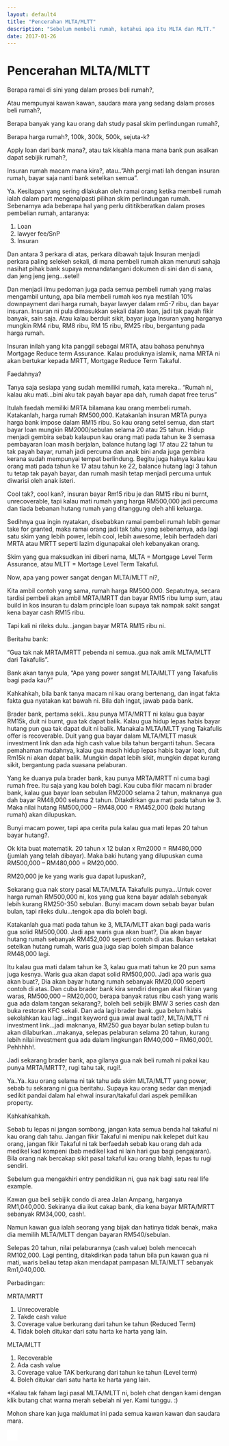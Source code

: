 ```yaml
---
layout: default4
title: "Pencerahan MLTA/MLTT"
description: "Sebelum membeli rumah, ketahui apa itu MLTA dan MLTT."
date: 2017-01-26
---
```


# Pencerahan MLTA/MLTT

Berapa ramai di sini yang dalam proses beli rumah?,

Atau mempunyai kawan kawan, saudara mara yang sedang dalam proses beli rumah?,

Berapa banyak yang kau orang dah study pasal skim perlindungan rumah?,

Berapa harga rumah?, 100k, 300k, 500k, sejuta-k?

Apply loan dari bank mana?, atau tak kisahla mana mana bank pun asalkan dapat sebijik rumah?,

Insuran rumah macam mana kira?, atau..”Ahh pergi mati lah dengan insuran rumah, bayar saja nanti bank setelkan semua”.

Ya. Kesilapan yang sering dilakukan oleh ramai orang ketika membeli rumah ialah dalam part mengenalpasti pilihan skim perlindungan rumah. Sebenarnya ada beberapa hal yang perlu dititikberatkan dalam proses pembelian rumah, antaranya:

1. Loan
2. lawyer fee/SnP
3. Insuran

Dan antara 3 perkara di atas, perkara dibawah tajuk Insuran menjadi perkara paling selekeh sekali, di mana pembeli rumah akan menuruti sahaja nasihat pihak bank supaya menandatangani dokumen di sini dan di sana, dan jeng jeng jeng…setel!

Dan menjadi ilmu pedoman juga pada semua pembeli rumah yang malas mengambil untung, apa bila membeli rumah kos nya mestilah 10% downpayment dari harga rumah, bayar lawyer dalam rm5-7 ribu, dan bayar insuran. Insuran ni pula dimasukkan sekali dalam loan, jadi tak payah fikir banyak, sain saja. Atau kalau berduit sikit, bayar juga Insuran yang harganya mungkin RM4 ribu, RM8 ribu, RM 15 ribu, RM25 ribu, bergantung pada harga rumah.

Insuran inilah yang kita panggil sebagai MRTA, atau bahasa penuhnya Mortgage Reduce term Assurance. Kalau produknya islamik, nama MRTA ni akan bertukar kepada MRTT, Mortgage Reduce Term Takaful.

Faedahnya?

Tanya saja sesiapa yang sudah memiliki rumah, kata mereka..
“Rumah ni, kalau aku mati…bini aku tak payah bayar apa dah, rumah dapat free terus”

Itulah faedah memiliki MRTA bilamana kau orang membeli rumah. Katakanlah, harga rumah RM500,000. Katakanlah insuran MRTA punya harga bank impose dalam RM15 ribu. So kau orang setel semua, dan start bayar loan mungkin RM2000/sebulan selama 20 atau 25 tahun. Hidup menjadi gembira sebab kalaupun kau orang mati pada tahun ke 3 semasa pembayaran loan masih berjalan, balance hutang lagi 17 atau 22 tahun tu tak payah bayar, rumah jadi percuma dan anak bini anda juga gembira kerana sudah mempunyai tempat berlindung. Begitu juga halnya kalau kau orang mati pada tahun ke 17 atau tahun ke 22, balance hutang lagi 3 tahun tu tetap tak payah bayar, dan rumah masih tetap menjadi percuma untuk diwarisi oleh anak isteri.

Cool tak?, cool kan?, insuran bayar Rm15 ribu je dan RM15 ribu ni burnt, unrecoverable, tapi kalau mati rumah yang harga RM500,000 jadi percuma dan tiada bebanan hutang rumah yang ditanggung oleh ahli keluarga.

Sedihnya gua ingin nyatakan, disebabkan ramai pembeli rumah lebih gemar take for granted, maka ramai orang jadi tak tahu yang sebenarnya, ada lagi satu skim yang lebih power, lebih cool, lebih awesome, lebih berfadeh dari MRTA atau MRTT seperti lazim digunapakai oleh kebanyakan orang.

Skim yang gua maksudkan ini diberi nama, MLTA = Mortgage Level Term Assurance, atau MLTT = Mortage Level Term Takaful.

Now, apa yang power sangat dengan MLTA/MLTT ni?,

Kita ambil contoh yang sama, rumah harga RM500,000. Sepatutnya, secara tardisi pembeli akan ambil MRTA/MRTT dan bayar RM15 ribu lump sum, atau build in kos insuran tu dalam principle loan supaya tak nampak sakit sangat kena bayar cash RM15 ribu.

Tapi kali ni rileks dulu…jangan bayar MRTA RM15 ribu ni.

Beritahu bank:

“Gua tak nak MRTA/MRTT pebenda ni semua..gua nak amik MLTA/MLTT dari Takafulis”.

Bank akan tanya pula, “Apa yang power sangat MLTA/MLTT yang Takafulis bagi pada kau?”

Kahkahkah, bila bank tanya macam ni kau orang bertenang, dan ingat fakta fakta gua nyatakan kat bawah ni. Bila dah ingat, jawab pada bank.

Brader bank, pertama sekli…kau punya MTA/MRTT ni kalau gua bayar RM15k, duit ni burnt, gua tak dapat balik. Kalau gua hidup lepas habis bayar hutang pun gua tak dapat duit ni balik. Manakala MLTA/MLTT yang Takafulis offer is recoverable. Duit yang gua bayar dalam MLTA/MLTT masuk investment link dan ada high cash value bila tahun berganti tahun. Secara pemahaman mudahnya, kalau gua masih hidup lepas habis bayar loan, duit Rm15k ni akan dapat balik. Mungkin dapat lebih sikit, mungkin dapat kurang sikit, bergantung pada suasana pelaburan.

Yang ke duanya pula brader bank, kau punya MRTA/MRTT ni cuma bagi rumah free. Itu saja yang kau boleh bagi. Kau cuba fikir macam ni brader bank, kalau gua bayar loan sebulan RM2000 selama 2 tahun, maknanya gua dah bayar RM48,000 selama 2 tahun. Ditakdirkan gua mati pada tahun ke 3. Maka nilai hutang RM500,000 – RM48,000 = RM452,000 (baki hutang rumah) akan dilupuskan.

Bunyi macam power, tapi apa cerita pula kalau gua mati lepas 20 tahun bayar hutang?.

Ok kita buat matematik. 20 tahun x 12 bulan x Rm2000 = RM480,000 (jumlah yang telah dibayar). Maka baki hutang yang dilupuskan cuma RM500,000 – RM480,000 = RM20,000.

RM20,000 je ke yang waris gua dapat lupuskan?,

Sekarang gua nak story pasal MLTA/MLTA Takafulis punya…Untuk cover harga rumah RM500,000 ni, kos yang gua kena bayar adalah sebanyak lebih kurang RM250-350 sebulan. Bunyi macam down sebab bayar bulan bulan, tapi rileks dulu…tengok apa dia boleh bagi.

Katakanlah gua mati pada tahun ke 3, MLTA/MLTT akan bagi pada waris gua solid RM500,000. Jadi apa waris gua akan buat?, Dia akan bayar hutang rumah sebanyak RM452,000 seperti contoh di atas. Bukan setakat setelkan hutang rumah, waris gua juga siap boleh simpan balance RM48,000 lagi.

Itu kalau gua mati dalam tahun ke 3, kalau gua mati tahun ke 20 pun sama juga kesnya. Waris gua akan dapat solid RM500,000. Jadi apa waris gua akan buat?, Dia akan bayar hutang rumah sebanyak RM20,000 seperti contoh di atas. Dan cuba brader bank kira sendiri dengan akal fikiran yang waras, RM500,000 – RM20,000, berapa banyak ratus ribu cash yang waris gua ada dalam tangan sekarang?, boleh beli sebijik BMW 3 series cash dan buka restoran KFC sekali. Dan ada lagi brader bank..gua belum habis sekolahkan kau lagi…ingat keyword gua awal awal tadi?, MLTA/MLTT ni investment link…jadi maknanya, RM250 gua bayar bulan setiap bulan tu akan dilaburkan…makanya, selepas pelaburan selama 20 tahun, kurang lebih nilai investment gua ada dalam lingkungan RM40,000 – RM60,000!. Pehhhhh!.

Jadi sekarang brader bank, apa gilanya gua nak beli rumah ni pakai kau punya MRTA/MRTT?,
rugi tahu tak, rugi!.

Ya..Ya..kau orang selama ni tak tahu ada skim MLTA/MLTT yang power, sebab tu sekarang ni gua beritahu. Supaya kau orang sedar dan menjadi sedikit pandai dalam hal ehwal insuran/takaful dari aspek pemilikan property.

Kahkahkahkah.

Sebab tu lepas ni jangan sombong, jangan kata semua benda hal takaful ni kau orang dah tahu. Jangan fikir Takaful ni menipu nak kelepet duit kau orang, jangan fikir Takaful ni tak berfaedah sebab kau orang dah ada medikel kad kompeni (bab medikel kad ni lain hari gua bagi pengajaran). Bila orang nak bercakap sikit pasal takaful kau orang blahh, lepas tu rugi sendiri.

Sebelum gua mengakhiri entry pendidikan ni, gua nak bagi satu real life example.

Kawan gua beli sebijik condo di area Jalan Ampang, harganya RM1,040,000. Sekiranya dia ikut cakap bank, dia kena bayar MRTA/MRTT sebanyak RM34,000, cash!.

Namun kawan gua ialah seorang yang bijak dan hatinya tidak benak, maka dia memilih MLTA/MLTT dengan bayaran RM540/sebulan.

Selepas 20 tahun, nilai pelaburannya (cash value) boleh mencecah RM102,000. Lagi penting, ditakdirkan pada tahun bila pun kawan gua ni mati, waris beliau tetap akan mendapat pampasan MLTA/MLTT sebanyak Rm1,040,000.

Perbadingan:

MRTA/MRTT

1. Unrecoverable
2. Takde cash value
3. Coverage value berkurang dari tahun ke tahun (Reduced Term)
4. Tidak boleh ditukar dari satu harta ke harta yang lain.

MLTA/MLTT

1. Recoverable
2. Ada cash value
3. Coverage value TAK berkurang dari tahun ke tahun (Level term)
4. Boleh ditukar dari satu harta ke harta yang lain.


*Kalau tak faham lagi pasal MLTA/MLTT ni, boleh chat dengan kami dengan klik butang chat warna merah sebelah ni yer. Kami tunggu. :)


Mohon share kan juga maklumat ini pada semua kawan kawan dan saudara mara.

   <div class="socialbutton-wrapper">
        <a href="https://www.facebook.com/sharer/sharer.php?u=http://takafulis.com%2Fartikel%2Fpencerahan-mlta-mltt">
            <div class="socialbutton facebook" data-share-url="http://takafulis.com/artikel/pencerahan-mlta-mltt">
               <p class="icon">
                    <img src="/images/iconfacebook.png" />
               </p>
            </div>
        </a>
    </div>
